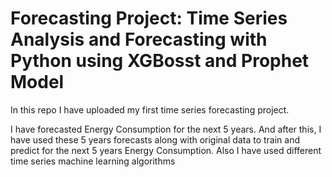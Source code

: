 # Forecasting Project: Time Series Analysis and Forecasting with Python using XGBosst and Prophet Model

In this repo I have uploaded my first time series forecasting project. 

I have forecasted Energy Consumption for the next 5 years.
And after this, I have used these 5 years forecasts along with original data to train and predict for the next 5 years Energy Consumption.
Also I have used different time series machine learning algorithms

